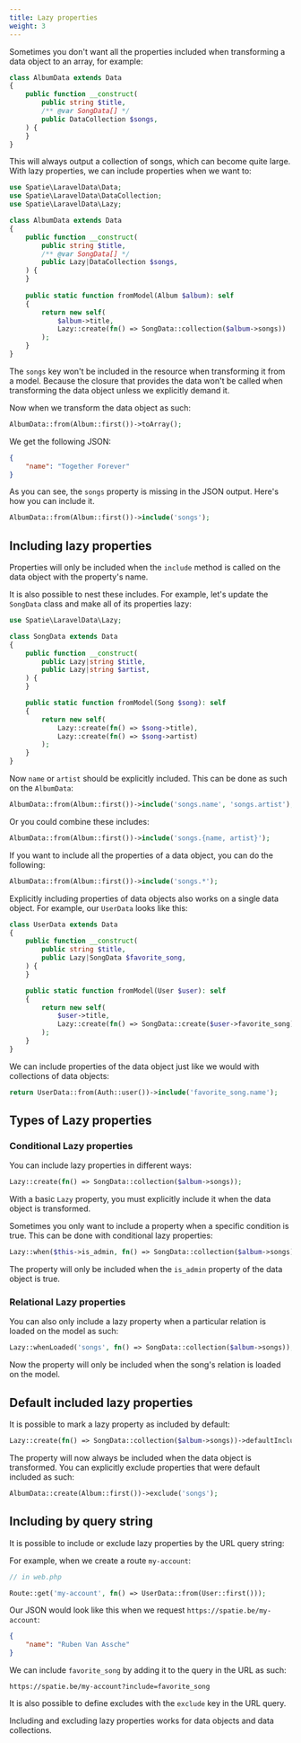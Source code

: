 ```yaml
---
title: Lazy properties
weight: 3
---
```


Sometimes you don't want all the properties included when transforming a data object to an array, for example:

```php
class AlbumData extends Data
{
    public function __construct(
        public string $title,
        /** @var SongData[] */
        public DataCollection $songs,
    ) {
    }
}
```

This will always output a collection of songs, which can become quite large. With lazy properties, we can include properties when we want to:

```php
use Spatie\LaravelData\Data;
use Spatie\LaravelData\DataCollection;
use Spatie\LaravelData\Lazy;

class AlbumData extends Data
{
    public function __construct(
        public string $title,
        /** @var SongData[] */
        public Lazy|DataCollection $songs,
    ) {
    }
    
    public static function fromModel(Album $album): self
    {
        return new self(
            $album->title,
            Lazy::create(fn() => SongData::collection($album->songs))
        );
    }
}
```

The `songs` key won't be included in the resource when transforming it from a model. Because the closure that provides the data won't be called when transforming the data object unless we explicitly demand it.

Now when we transform the data object as such:

```php
AlbumData::from(Album::first())->toArray();
```

We get the following JSON:

```json
{
    "name": "Together Forever"
}
```

As you can see, the `songs` property is missing in the JSON output. Here's how you can include it.

```php
AlbumData::from(Album::first())->include('songs');
```

## Including lazy properties

Properties will only be included when the `include` method is called on the data object with the property's name.

It is also possible to nest these includes. For example, let's update the `SongData` class and make all of its properties lazy:

```php
use Spatie\LaravelData\Lazy;

class SongData extends Data
{
    public function __construct(
        public Lazy|string $title,
        public Lazy|string $artist,
    ) {
    }

    public static function fromModel(Song $song): self
    {
        return new self(
            Lazy::create(fn() => $song->title),
            Lazy::create(fn() => $song->artist)
        );
    }
}
```

Now `name` or `artist` should be explicitly included. This can be done as such on the `AlbumData`:

```php
AlbumData::from(Album::first())->include('songs.name', 'songs.artist');
```

Or you could combine these includes:

```php
AlbumData::from(Album::first())->include('songs.{name, artist}');
```

If you want to include all the properties of a data object, you can do the following:

```php
AlbumData::from(Album::first())->include('songs.*');
```

Explicitly including properties of data objects also works on a single data object. For example, our `UserData` looks like this:

```php
class UserData extends Data
{
    public function __construct(
        public string $title,
        public Lazy|SongData $favorite_song,
    ) {
    }

    public static function fromModel(User $user): self
    {
        return new self(
            $user->title,
            Lazy::create(fn() => SongData::create($user->favorite_song))
        );
    }
}
```

We can include properties of the data object just like we would with collections of data objects:

```php
return UserData::from(Auth::user())->include('favorite_song.name');
```

## Types of Lazy properties

### Conditional Lazy properties

You can include lazy properties in different ways:

```php
Lazy::create(fn() => SongData::collection($album->songs));
```

With a basic `Lazy` property, you must explicitly include it when the data object is transformed.

Sometimes you only want to include a property when a specific condition is true. This can be done with conditional lazy properties:

```php
Lazy::when($this->is_admin, fn() => SongData::collection($album->songs));
```

The property will only be included when the `is_admin` property of the data object is true.

### Relational Lazy properties

You can also only include a lazy property when a particular relation is loaded on the model as such:

```php
Lazy::whenLoaded('songs', fn() => SongData::collection($album->songs));
```

Now the property will only be included when the song's relation is loaded on the model.

## Default included lazy properties

It is possible to mark a lazy property as included by default:

```php
Lazy::create(fn() => SongData::collection($album->songs))->defaultIncluded();
```

The property will now always be included when the data object is transformed. You can explicitly exclude properties that were default included as such:

```php
AlbumData::create(Album::first())->exclude('songs');
```

## Including by query string

It is possible to include or exclude lazy properties by the URL query string:

For example, when we create a route `my-account`:

```php
// in web.php

Route::get('my-account', fn() => UserData::from(User::first()));
```

Our JSON would look like this when we request `https://spatie.be/my-account`:

```json
{
    "name": "Ruben Van Assche"
}
```

We can include `favorite_song` by adding it to the query in the URL as such:

```
https://spatie.be/my-account?include=favorite_song
```

It is also possible to define excludes with the `exclude` key in the URL query.

Including and excluding lazy properties works for data objects and data collections.
